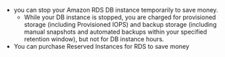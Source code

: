 - you can stop your Amazon RDS DB instance temporarily to save money. 
    - While your DB instance is stopped, you are charged for provisioned storage (including Provisioned IOPS) and backup storage (including manual snapshots and automated backups within your specified retention window), but not for DB instance hours. 
- You can purchase Reserved Instances for RDS to save money
